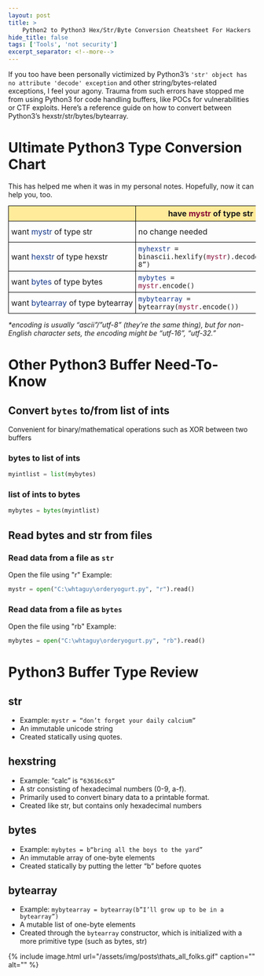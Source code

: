 ```yaml
---
layout: post
title: >
    Python2 to Python3 Hex/Str/Byte Conversion Cheatsheet For Hackers
hide_title: false
tags: ['Tools', 'not security']
excerpt_separator: <!--more-->
---
```


If you too have been personally victimized by Python3’s `'str' object has no attribute 'decode' exception` and other string/bytes\-related exceptions, I feel your agony. Trauma from such errors have stopped me from using Python3 for code handling buffers, like POCs for vulnerabilities or CTF exploits. Here’s a reference guide on how to convert between Python3’s hexstr/str/bytes/bytearray.
<!--more-->

# Ultimate Python3 Type Conversion Chart
This has helped me when it was in my personal notes. Hopefully, now it can help you, too.
<style>
table table, td, th {
    border: 1px solid black;    
}
table thead {
    background-color: #ffeb9a;  
}
table {
    border-collapse: collapse;
    display: block;
    max-width: -moz-fit-content;
    max-width: fit-content;
    margin: 0 auto;
    overflow-x: auto;
    white-space: nowrap;  
}
table th, td {
    padding: 5px;
    
}
.darkblue {
    color: #13378A;
}

.darkred {
    color: #860835; 
}
</style>

|                                    | have <span class="darkred">mystr</span> of type str                                                     | have <span class="darkred">myhexstr</span> of type hexstr                                           | have <span class="darkred">mybytes</span> of type bytes                                      | have <span class="darkred">mybytearray</span> of type bytearray                       |
|------------------------------------|----------------------------------------------------------------------------|------------------------------------------------------------------------|-----------------------------------------------------------------|----------------------------------------------------------|
| want <span class="darkblue">mystr</span> of type str             | no change needed                                                           | <code><span class="darkblue">mystr</span>=binascii.unhexlify(<span class="darkred">myhexstr</span>).decode(<*encoding_see_bottom_note>)</code> | <code><span class="darkblue">mystr</span> = <span class="darkred">mybytes</span>.decode(<*encoding_see_bottom_note>)</code>               | <code><span class="darkblue">mystr</span> = <span class="darkred">mybytearray</span>.decode(<*encoding_see_bottom_note>)</code>    |
| want <span class="darkblue">hexstr</span> of type hexstr       | <code><span class="darkblue">myhexstr</span> = binascii.hexlify(<span class="darkred">mystr</span>).decode(“utf-8”)</code>                         | no change needed                                                       | <code><span class="darkblue">myhexstr</span> = binascii.hexlify(bytearray(<span class="darkred">mybytes</span>)).decode(“utf-8”)</code> | <code><span class="darkblue">myhexstr</span> = binascii.hexlify(<span class="darkred">mybytearray</span>).decode(“utf-8”)</code> |
| want <span class="darkblue">bytes</span> of type bytes         | <code><span class="darkblue">mybytes</span> = <span class="darkred">mystr</span>.encode()</code>                                                   | <code><span class="darkblue">mybytes</span> = binascii.unhexlify(<span class="darkred">myhexstr</span>)</code>                                 | no change needed                                                | <code><span class="darkblue">mybytes</span> = bytes(<span class="darkred">mybytearray</span>) </code>                            |
| want <span class="darkblue">bytearray</span> of type bytearray | <code><span class="darkblue">mybytearray</span> = bytearray(<span class="darkred">mystr</span>.encode())</code>                                    | <code><span class="darkblue">mybytearray</span> = bytearray(binascii.unhexlify(<span class="darkred">myhexstr</span>))</code>                  | <code><span class="darkblue">mybytearray</span> = bytearray(<span class="darkred">mybytes</span>)</code>                                | no change needed                                         |

<i>\*encoding is usually “ascii”/”utf-8” (they’re the same thing), but for non-English character sets, the encoding might be “utf-16”, “utf-32.”</i>

# Other Python3 Buffer Need\-To\-Know
## Convert `bytes` to/from list of ints
Convenient for binary/mathematical operations such as XOR between two buffers
### bytes to list of ints
```python
myintlist = list(mybytes)
```
###  list of ints to bytes
```python
mybytes = bytes(myintlist)
```
## Read bytes and str from files
### Read data from a file as `str`

Open the file using "r" 
Example: 
```python
mystr = open("C:\whtaguy\orderyogurt.py", "r").read()
```
### Read data from a file as `bytes`
Open the file using "rb"
Example: 
```python
mybytes = open("C:\whtaguy\orderyogurt.py", "rb").read()
```

# Python3 Buffer Type Review
## str
* Example: `mystr = “don’t forget your daily calcium”`
* An immutable unicode string
* Created statically using quotes. 

## hexstring
* Example: “calc” is `“63616c63”`
* A str consisting of hexadecimal numbers \(0\-9, a\-f\). 
* Primarily used to convert binary data to a printable format. 
* Created like str, but contains only hexadecimal numbers

## bytes
* Example: `mybytes = b“bring all the boys to the yard”`
* An immutable array of one\-byte elements
* Created statically by putting the letter “b” before quotes

## bytearray
* Example: `mybytearray = bytearray(b”I’ll grow up to be in a bytearray”) `
* A mutable list of one\-byte elements
* Created through the `bytearray` constructor, which is initialized with a more primitive type \(such as bytes, str\)

{% include image.html url="/assets/img/posts\thats_all_folks.gif" caption="" alt="" %}
